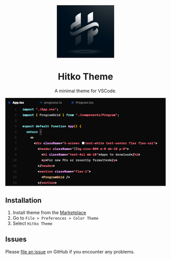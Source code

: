 <div align="center">

<img src="icon.jpeg" width="180"/>

# Hitko Theme

A minimal theme for VSCode.

![preview](preview.png)

</div>

## Installation

1. Install theme from the [Marketplace](https://marketplaPce.visualstudio.com/items?itemName=Hitko.hitko-theme)
2. Go to `File > Preferences > Color Theme`
3. Select `Hitko Theme`

## Issues

Please [file an issue](https://github.com/Nilsojunior/hitko-theme/issues) on GitHub if you encounter any problems.

